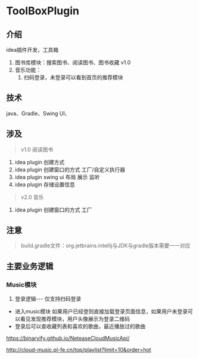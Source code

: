 # ToolBoxPlugin

## 介绍
idea插件开发，工具箱
1. 图书库模块：搜索图书、阅读图书、图书收藏 v1.0 
2. 音乐功能：
    1. 扫码登录，未登录可以看到首页的推荐模块
## 技术
java、Gradle、Swing UI、

## 涉及
> v1.0  阅读图书
1. idea plugin 创建方式
2. idea plugin 创建窗口的方式 工厂/自定义执行器
3. idea plugin swing ui 布局 展示 监听
3. idea plugin 存储设置信息
> v2.0  音乐
1. idea plugin 创建窗口的方式 工厂

## 注意
>build.gradle文件：org.jetbrains.intellij与JDK与gradle版本需要一一对应
>
## 主要业务逻辑
### Music模块
1. 登录逻辑--- 仅支持扫码登录
* 进入music模块 如果用户已经登则直接加载登录页面信息，如果用户未登录可以看见发现推荐模块，用户头像展示为登录二维码
* 登录后可以查收藏列表和喜欢的歌曲，最近播放过的歌曲


https://binaryify.github.io/NeteaseCloudMusicApi/

http://cloud-music.pl-fe.cn/top/playlist?limit=10&order=hot
